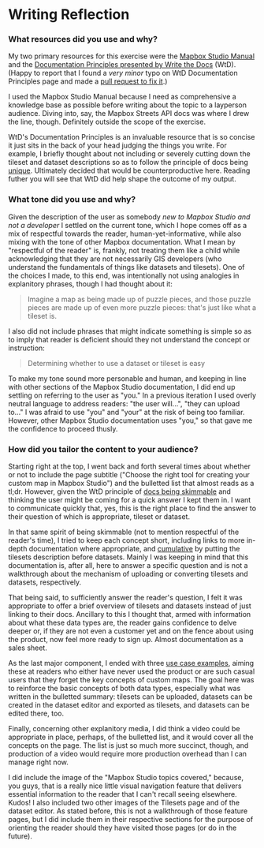 # Writing Reflection

### What resources did you use and why?
My two primary resources for this exercise were the [Mapbox Studio
Manual](https://www.mapbox.com/studio-manual/overview/) and the [Documentation Principles presented by Write the
Docs](https://www.writethedocs.org/guide/writing/docs-principles/) (WtD). (Happy to report that I found a _very minor_
typo on WtD Documentation Principles page and made a [pull request to fix it](https://github.com/writethedocs/www/pull/713).)

I used the Mapbox Studio Manual because I need as comprehensive a knowledge base as possible before writing
about the topic to a layperson audience. Diving into, say, the Mapbox Streets API docs was where I drew the line, though.
Definitely outside the scope of the exercise.

WtD's Documentation Principles is an invaluable resource that is so concise it just sits in the back of your head
judging the things you write. For example, I briefly thought about not including or severely cutting down the tileset
and dataset descriptions so as to follow the principle of docs being
[unique](https://www.writethedocs.org/guide/writing/docs-principles/#unique). Ultimately decided that would be
counterproductive here. Reading futher you will see that WtD did help shape the outcome of my output.

### What tone did you use and why?
Given the description of the user as somebody _new to Mapbox Studio and not a developer_ I settled on the current tone,
which I hope comes off as a mix of respectful towards the reader, human-yet-informative, while also mixing with the tone of
other Mapbox documentation. What I mean by "respectful of the reader" is, frankly, not treating them like a child while
acknowledging that they are not necessarily GIS developers (who understand the fundamentals of things like datasets and
tilesets). One of the choices I made, to this end, was intentionally not using analogies in explanitory phrases, though I had thought about it:

> Imagine a map as being made up of puzzle pieces, and those puzzle pieces are made up of even more puzzle pieces:
> that's just like what a tileset is.

I also did not include phrases that might indicate something is simple so as to imply that reader is deficient should
they not understand the concept or instruction:

> Determining whether to use a dataset or tileset is easy

To make my tone sound more personable and human, and keeping in line with other sections of the Mapbox Studio
documentation, I did end up settling on referring to the user as "you." In a previous iteration I used overly neutral
language to address readers: "the user will...", "they can upload to..." I was afraid to use "you" and "your" at the risk
of being too familiar. However, other Mapbox Studio documentation uses "you," so that gave me the confidence to proceed thusly.

### How did you tailor the content to your audience?
Starting right at the top, I went back and forth several times about whether or not to include the page subtitle ("Choose the
right tool for creating your custom map in Mapbox Studio") and the bulletted list that almost reads as a tl;dr. However,
given the WtD principle of [docs being skimmable](https://www.writethedocs.org/guide/writing/docs-principles/#skimmable)
and thinking the user might be coming for a quick answer I kept them in. I want to communicate quickly that, yes, this
is the right place to find the answer to their question of which is appropriate, tileset or dataset.

In that same spirit of being skimmable (not to mention respectful of the reader's time), I tried to keep each concept short, including links to more in-depth
documentation where appropriate, and
[cumulative](https://www.writethedocs.org/guide/writing/docs-principles/#cumulative) by putting the tilesets description
before datasets. Mainly I was keeping in mind that this documentation is, after all, here to answer a specific question and is not a
walkthrough about the mechanism of uploading or converting tilesets and datasets, respectively.

That being said, to sufficiently answer the reader's question, I felt it was appropriate to offer a brief overview of
tilesets and datasets instead of just linking to their docs. Ancillary to this I thought that, armed with information about what
these data types are, the reader gains confidence to delve deeper or, if they are not even a customer yet and on the fence
about using the product, now feel more ready to sign up. Almost documentation as a sales sheet.

As the last major component, I ended with three [use case examples](https://www.writethedocs.org/guide/writing/docs-principles/#exemplary), aiming these at readers who either have never used the product
or are such casual users that they forget the key concepts of custom maps. The goal here was to reinforce the basic
concepts of both data types, especially what was written in the bulletted summary: tilesets can be uploaded, datasets
can be created in the dataset editor and exported as tilesets, and datasets can be edited there, too.

Finally, concerning other explanitory media, I did think a video could be appropriate in place, perhaps, of the
bulletted list, and it would cover all the concepts on the page. The list is just so much more succinct, though, and
production of a video would require more production overhead than I can manage right now.

I did include the image of the "Mapbox Studio topics covered," because, you guys, that is a really nice little visual navigation
feature that delivers essential information to the reader that I can't recall seeing elsewhere. Kudos! I also
included two other images of the Tilesets page and of the dataset editor. As stated before, this is not a walkthrough of
those feature pages, but I did include them in their respective sections for the purpose of orienting the reader should
they have visited those pages (or do in the future).
